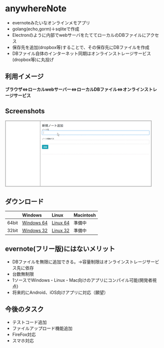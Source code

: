 # anywhereNote
  
- evernoteみたいなオンラインメモアプリ  
- golang(echo,gorm)＋sqliteで作成  
- Electronのように内部でwebサーバをたててローカルのDBファイルにアクセス  
- 保存先を追加(dropbox等)することで、その保存先にDBファイルを作成
- DBファイル自体のインターネット同期はオンラインストレージサービス(dropbox等)に丸投げ
  

## 利用イメージ  
**ブラウザ⇔ローカルwebサーバー⇔ローカルDBファイル⇔オンラインストレージサービス**  
  
## Screenshots  
![Screenshots](https://github.com/YujiYabe/anywhereNote/blob/garage/explain.gif "")


## ダウンロード
|       | Windows | Linux | Macintosh |
|:------|:--------|:------|:----------|
| 64bit | [Windows 64](https://drive.google.com/open?id=1W9S-JLfF8dgkO3fbLGOGDYkReJTm-lBb "Windows 64") | [Linux 64](https://drive.google.com/open?id=1gLXapKzuW9U195F_C_DquuKgu1tFDXrc "Linux 64") | 準備中      |
| 32bit | [Windows 32](https://drive.google.com/open?id=1UqiawXaHZhSfxU5clmMt7JtBUG2pyzYk "Windows 32") | [Linux 32](https://drive.google.com/open?id=19wQxlKyzaEFViVKLj9ID4J2DfRoMTkdb "Linux 32") | 準備中      |

  
  




  

## evernote(フリー版)にはないメリット
- DBファイルを無限に追加できる。→容量制限はオンラインストレージサービス先に依存
- 台数無制限
- 1ソースでWindows・Linux・Mac向けのアプリにコンパイル可能(開発者視点)
- 将来的にAndroid、iOS向けアプリに対応（願望）
  


## 今後のタスク
- テストコード追加
- ファイルアップロード機能追加
- FireFox対応  
- スマホ対応
  
